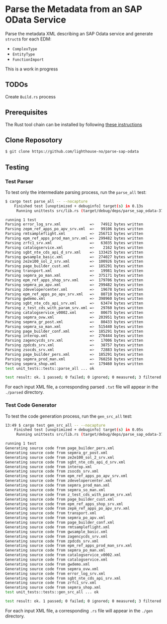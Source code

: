 # Parse the Metadata from an SAP OData Service

Parse the metadata XML describing an SAP Odata service and generate `struct`s for each EDM:

* `ComplexType`
* `EntityType`
* `FunctionImport`

This is a work in progress

## TODOs

Create `Build.rs` process

## Prerequisites

The Rust tool chain can be installed by following [these instructions](https://www.rust-lang.org/tools/install)

## Clone Reposotory

```bash
$ git clone https://github.com/lighthouse-no/parse-sap-odata
```

## Testing

### Test Parser

To test only the intermediate parsing process, run the `parse_all` test:

```bash
$ cargo test parse_all -- --nocapture
    Finished test [unoptimized + debuginfo] target(s) in 0.13s
     Running unittests src/lib.rs (target/debug/deps/parse_sap_odata-37f19949c8ea98f2)

running 1 test
Parsing error_log_srv.xml             =>   74912 bytes written
Parsing zepm_ref_apps_po_apv_srv.xml  =>   99106 bytes written
Parsing rmtsampleflight.xml           =>  256713 bytes written
Parsing epm_ref_apps_prod_man_srv.xml =>  299482 bytes written
Parsing zrfc1_srv.xml                 =>   63035 bytes written
Parsing catalogservice.xml            =>    2162 bytes written
Parsing sgbt_nte_cds_api_d_srv.xml    =>  133425 bytes written
Parsing gwsample_basic.xml            =>  274027 bytes written
Parsing ze2e100_sol_2_srv.xml         =>  100926 bytes written
Parsing page_builder_cust.xml         =>  185291 bytes written
Parsing transport.xml                 =>   19981 bytes written
Parsing sepmra_po_man.xml             =>  375171 bytes written
Parsing epm_ref_apps_shop_srv.xml     =>  179706 bytes written
Parsing sepmra_po_apv.xml             =>  299482 bytes written
Parsing zdevelopercenter.xml          =>   19678 bytes written
Parsing epm_ref_apps_po_apv_srv.xml   =>   80710 bytes written
Parsing gwdemo.xml                    =>  398960 bytes written
Parsing sgbt_nte_cds_api_srv.xml      =>   63474 bytes written
Parsing z_test_cds_with_param_srv.xml =>   29760 bytes written
Parsing catalogservice_v0002.xml      =>   80675 bytes written
Parsing sepmra_ovw.xml                =>  203951 bytes written
Parsing sepmra_gr_post.xml            =>   80433 bytes written
Parsing sepmra_so_man.xml             =>  515440 bytes written
Parsing page_builder_conf.xml         =>  185291 bytes written
Parsing interop.xml                   =>  276444 bytes written
Parsing zagencycds_srv.xml            =>   17006 bytes written
Parsing zpdcds_srv.xml                =>   38757 bytes written
Parsing zsocds_srv.xml                =>   72883 bytes written
Parsing page_builder_pers.xml         =>  185291 bytes written
Parsing sepmra_prod_man.xml           =>  760258 bytes written
Parsing sepmra_shop.xml               =>  179460 bytes written
test unit_tests::tests::parse_all ... ok

test result: ok. 1 passed; 0 failed; 0 ignored; 0 measured; 3 filtered out; finished in 0.23s
```

For each input XML file, a corresponding parsed `.txt` file will appear in the `./parsed` directory.

### Test Code Generator

To test the code generation process, run the `gen_src_all` test:

```bash
13:49 $ cargo test gen_src_all -- --nocapture
    Finished test [unoptimized + debuginfo] target(s) in 0.05s
     Running unittests src/lib.rs (target/debug/deps/parse_sap_odata-37f19949c8ea98f2)

running 1 test
Generating source code from page_builder_pers.xml
Generating source code from sepmra_gr_post.xml
Generating source code from ze2e100_sol_2_srv.xml
Generating source code from sgbt_nte_cds_api_d_srv.xml
Generating source code from interop.xml
Generating source code from zsocds_srv.xml
Generating source code from epm_ref_apps_po_apv_srv.xml
Generating source code from zdevelopercenter.xml
Generating source code from sepmra_prod_man.xml
Generating source code from sepmra_so_man.xml
Generating source code from z_test_cds_with_param_srv.xml
Generating source code from page_builder_cust.xml
Generating source code from epm_ref_apps_shop_srv.xml
Generating source code from zepm_ref_apps_po_apv_srv.xml
Generating source code from transport.xml
Generating source code from sepmra_po_apv.xml
Generating source code from page_builder_conf.xml
Generating source code from rmtsampleflight.xml
Generating source code from gwsample_basic.xml
Generating source code from zagencycds_srv.xml
Generating source code from zpdcds_srv.xml
Generating source code from epm_ref_apps_prod_man_srv.xml
Generating source code from sepmra_po_man.xml
Generating source code from catalogservice_v0002.xml
Generating source code from catalogservice.xml
Generating source code from gwdemo.xml
Generating source code from sepmra_ovw.xml
Generating source code from error_log_srv.xml
Generating source code from sgbt_nte_cds_api_srv.xml
Generating source code from zrfc1_srv.xml
Generating source code from sepmra_shop.xml
test unit_tests::tests::gen_src_all ... ok

test result: ok. 1 passed; 0 failed; 0 ignored; 0 measured; 3 filtered out; finished in 2.26s
```

For each input XML file, a corresponding `.rs` file will appear in the `./gen` directory.
